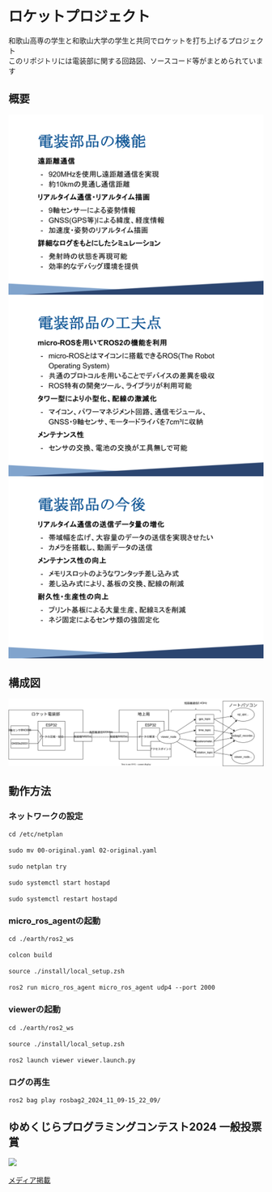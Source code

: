 # ロケットプロジェクト
和歌山高専の学生と和歌山大学の学生と共同でロケットを打ち上げるプロジェクト  
このリポジトリには電装部に関する回路図、ソースコード等がまとめられています

## 概要
![機能](./_attachments/機能.png)
![工夫点](./_attachments/工夫点.png)
![今後](./_attachments/今後.png)

## 構成図
![](./_attachments/fig.drawio.svg)

## 動作方法
### ネットワークの設定
```shell
cd /etc/netplan

sudo mv 00-original.yaml 02-original.yaml

sudo netplan try

sudo systemctl start hostapd

sudo systemctl restart hostapd
```

### micro_ros_agentの起動
```shell
cd ./earth/ros2_ws

colcon build

source ./install/local_setup.zsh

ros2 run micro_ros_agent micro_ros_agent udp4 --port 2000
```

### viewerの起動
```shell
cd ./earth/ros2_ws

source ./install/local_setup.zsh

ros2 launch viewer viewer.launch.py
```

### ログの再生
```shell
ros2 bag play rosbag2_2024_11_09-15_22_09/
```

## ゆめくじらプログラミングコンテスト2024 一般投票賞
![](https://www.wakayama-nct.ac.jp/wp-content/uploads/2024/12/5bd35e9a538ef924bdd9eee30eb179be-scaled-e1733903967315.jpg)

[メディア掲載](https://www.wakayama-nct.ac.jp/cat_topics/8393/)
